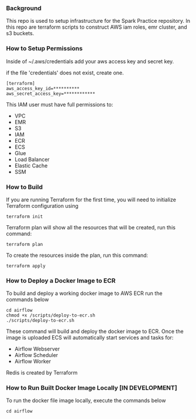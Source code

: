### Background
This repo is used to setup infrastructure for the Spark Practice repository.
In this repo are terraform scripts to construct AWS iam roles, emr cluster, and s3 buckets.


### How to Setup Permissions
Inside of ~/.aws/credentials add your aws access key and secret key.

if the file 'credentials' does not exist, create one.

```
[terraform]
aws_access_key_id=**********
aws_secret_access_key=************
```

This IAM user must have full permissions to:

- VPC
- EMR
- S3
- IAM
- ECR
- ECS
- Glue
- Load Balancer
- Elastic Cache
- SSM

### How to Build

If you are running Terraform for the first time, you will need to initialize Terraform configuration using 

```shell script
terraform init
```

Terraform plan will show all the resources that will be created, run this command:

```shell script
terraform plan
```

To create the resources inside the plan, run this command:

```shell script
terraform apply
```

### How to Deploy a Docker Image to ECR
To build and deploy a working docker image to AWS ECR run the commands below

```shell script
cd airflow
chmod +x /scripts/deploy-to-ecr.sh
./scripts/deploy-to-ecr.sh
```

These command will build and deploy the docker image to ECR. Once the image is uploaded
ECS will automatically start services and tasks for:
 
 - Airflow Webserver
 - Airflow Scheduler
 - Airflow Worker
 
 Redis is created by Terraform

### How to Run Built Docker Image Locally [IN DEVELOPMENT]

To run the docker file image locally, execute the commands below

```shell script
cd airflow

```
